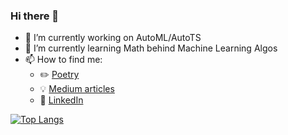### Hi there 👋

- 🔭 I’m currently working on AutoML/AutoTS
- 🌱 I’m currently learning Math behind Machine Learning Algos
- 📫 How to find me: 
  - :pencil2: [Poetry](https://www.instagram.com/another_bad_code/) 
  - :bulb: [Medium articles](https://medium.com/@anotherBadCode)
  - :office: [LinkedIn](https://www.linkedin.com/in/abhishek-sharma-50254721/)


[![Top Langs](https://github-readme-stats.vercel.app/api/top-langs/?username=abhisheksharma026)](https://github.com/abhisheksharma026/github-readme-stats)

